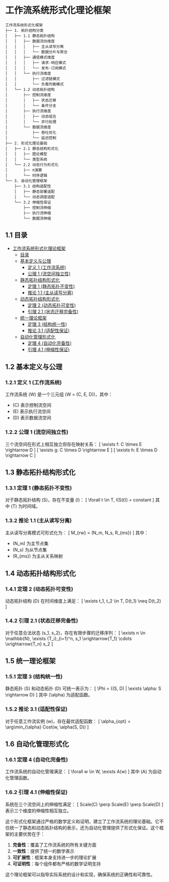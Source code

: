 #  工作流系统形式化理论框架

```text
工作流系统形式化框架
├── 1. 拓扑结构分类
│   ├── 1.1 静态拓扑结构
│   │   ├── 数据流向维度
│   │   │   ├── 主从读写分离
│   │   │   └── 数据分片与聚合
│   │   ├── 通信模式维度
│   │   │   ├── 请求-响应模式
│   │   │   └── 发布-订阅模式
│   │   └── 执行流维度
│   │       ├── 过滤链模式
│   │       └── 负载均衡模式
│   └── 1.2 动态拓扑结构
│       ├── 控制流维度
│       │   ├── 状态迁移
│       │   └── 条件分支
│       ├── 执行流维度
│       │   ├── 动态组合
│       │   └── 并行处理
│       └── 数据流维度
│           ├── 吞吐优化
│           └── 延迟控制
├── 2. 形式化理论基础
│   ├── 2.1 静态结构形式化
│   │   ├── 图论模型
│   │   └── 类型系统
│   └── 2.2 动态行为形式化
│       ├── π演算
│       └── 时序逻辑
└── 3. 自动化管理框架
    ├── 3.1 结构适配性
    │   ├── 静态部署适配
    │   └── 动态调度适配
    └── 3.2 伸缩性保证
        ├── 控制流伸缩
        ├── 执行流伸缩
        └── 数据流伸缩

```

## 1.1 目录

- [工作流系统形式化理论框架](#工作流系统形式化理论框架)
  - [目录](#目录)
  - [基本定义与公理](#基本定义与公理)
    - [定义 1 (工作流系统)](#定义-1-工作流系统)
    - [公理 1 (流空间独立性)](#公理-1-流空间独立性)
  - [静态拓扑结构形式化](#静态拓扑结构形式化)
    - [定理 1 (静态拓扑不变性)](#定理-1-静态拓扑不变性)
    - [推论 1.1 (主从读写分离)](#推论-11-主从读写分离)
  - [动态拓扑结构形式化](#动态拓扑结构形式化)
    - [定理 2 (动态拓扑可变性)](#定理-2-动态拓扑可变性)
    - [引理 2.1 (状态迁移完备性)](#引理-21-状态迁移完备性)
  - [统一理论框架](#统一理论框架)
    - [定理 3 (结构统一性)](#定理-3-结构统一性)
    - [推论 3.1 (适配性保证)](#推论-31-适配性保证)
  - [自动化管理形式化](#自动化管理形式化)
    - [定理 4 (自动化完备性)](#定理-4-自动化完备性)
    - [引理 4.1 (伸缩性保证)](#引理-41-伸缩性保证)

## 1.2 基本定义与公理

### 1.2.1 定义 1 (工作流系统)

工作流系统 \(W\) 是一个三元组 \(W = (C, E, D)\)，其中：

- \(C\) 表示控制流空间
- \(E\) 表示执行流空间
- \(D\) 表示数据流空间

### 1.2.2 公理 1 (流空间独立性)

三个流空间在形式上相互独立但存在映射关系：
\[ \exists f: C \times E \rightarrow D \]
\[ \exists g: C \times D \rightarrow E \]
\[ \exists h: E \times D \rightarrow C \]

## 1.3 静态拓扑结构形式化

### 1.3.1 定理 1 (静态拓扑不变性)

对于静态拓扑结构 \(S\)，存在不变量 \(I\)：
\[ \forall t \in T, I(S(t)) = constant \]
其中 \(T\) 为时间域。

### 1.3.2 推论 1.1 (主从读写分离)

主从读写分离模式可形式化为：
\[ M_{rw} = (N_m, N_s, R_{ms}) \]
其中：

- \(N_m\) 为主节点集
- \(N_s\) 为从节点集
- \(R_{ms}\) 为主从关系映射

## 1.4 动态拓扑结构形式化

### 1.4.1 定理 2 (动态拓扑可变性)

动态拓扑结构 \(D\) 在时间维度上满足：
\[ \exists t_1, t_2 \in T, D(t_1) \neq D(t_2) \]

### 1.4.2 引理 2.1 (状态迁移完备性)

对于任意合法状态 \(s_1, s_2\)，存在有限步骤的迁移序列：
\[ \exists n \in \mathbb{N}, \exists \{T_i\}_{i=1}^n, s_1 \xrightarrow{T_1} \cdots \xrightarrow{T_n} s_2 \]

## 1.5 统一理论框架

### 1.5.1 定理 3 (结构统一性)

静态拓扑 \(S\) 和动态拓扑 \(D\) 可统一表示为：
\[ \Phi = \{(S, D) | \exists \alpha: S \rightarrow D\} \]
其中 \(\alpha\) 为适配函数。

### 1.5.2 推论 3.1 (适配性保证)

对于任意工作流实例 \(w\)，存在最优适配函数：
\[ \alpha_{opt} = \arg\min_{\alpha} Cost(w, \alpha(S, D)) \]

## 1.6 自动化管理形式化

### 1.6.1 定理 4 (自动化完备性)

工作流系统的自动化管理满足：
\[ \forall w \in W, \exists A(w) \]
其中 \(A\) 为自动化管理函数。

### 1.6.2 引理 4.1 (伸缩性保证)

系统在三个流空间上的伸缩性满足：
\[ Scale(C) \perp Scale(E) \perp Scale(D) \]
表示三个维度的伸缩性相互独立。

这个形式化框架通过严格的数学定义和证明，建立了工作流系统的理论基础。它不仅统一了静态和动态拓扑结构的表示，还为自动化管理提供了形式化保证。这个框架的主要优势在于：

1. **完备性**：覆盖了工作流系统的所有关键方面
2. **一致性**：提供了统一的数学表示
3. **可扩展性**：框架本身支持进一步的理论扩展
4. **可证明性**：每个组件都有严格的数学证明支持

这个理论框架可以指导实际系统的设计和实现，确保系统的正确性和可靠性。
